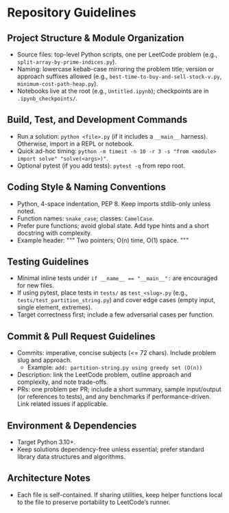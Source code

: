 # Repository Guidelines

## Project Structure & Module Organization
- Source files: top-level Python scripts, one per LeetCode problem (e.g., `split-array-by-prime-indices.py`).
- Naming: lowercase kebab-case mirroring the problem title; version or approach suffixes allowed (e.g., `best-time-to-buy-and-sell-stock-v.py`, `minimum-cost-path-heap.py`).
- Notebooks live at the root (e.g., `Untitled.ipynb`); checkpoints are in `.ipynb_checkpoints/`.

## Build, Test, and Development Commands
- Run a solution: `python <file>.py` (if it includes a `__main__` harness). Otherwise, import in a REPL or notebook.
- Quick ad-hoc timing: `python -m timeit -n 10 -r 3 -s "from <module> import solve" "solve(<args>)"`.
- Optional pytest (if you add tests): `pytest -q` from repo root.

## Coding Style & Naming Conventions
- Python, 4-space indentation, PEP 8. Keep imports stdlib-only unless noted.
- Function names: `snake_case`; classes: `CamelCase`.
- Prefer pure functions; avoid global state. Add type hints and a short docstring with complexity.
- Example header:
  """
  Two pointers; O(n) time, O(1) space.
  """

## Testing Guidelines
- Minimal inline tests under `if __name__ == "__main__":` are encouraged for new files.
- If using pytest, place tests in `tests/` as `test_<slug>.py` (e.g., `tests/test_partition_string.py`) and cover edge cases (empty input, single element, extremes).
- Target correctness first; include a few adversarial cases per function.

## Commit & Pull Request Guidelines
- Commits: imperative, concise subjects (<= 72 chars). Include problem slug and approach.
  - Example: `add: partition-string.py using greedy set (O(n))`
- Description: link the LeetCode problem, outline approach and complexity, and note trade-offs.
- PRs: one problem per PR; include a short summary, sample input/output (or references to tests), and any benchmarks if performance-driven. Link related issues if applicable.

## Environment & Dependencies
- Target Python 3.10+.
- Keep solutions dependency-free unless essential; prefer standard library data structures and algorithms.

## Architecture Notes
- Each file is self-contained. If sharing utilities, keep helper functions local to the file to preserve portability to LeetCode’s runner.
